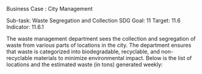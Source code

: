 Business Case : City Management 


Sub-task: Waste Segregation and Collection
SDG Goal: 11
Target: 11.6
Indicator: 11.6.1

The waste management department sees the collection and segregation of waste from various parts of locations in the city. The department ensures that waste is categorized into biodegradable, recyclable, and non-recyclable materials to minimize environmental impact. Below is the list of locations and the estimated waste (in tons) generated weekly:

